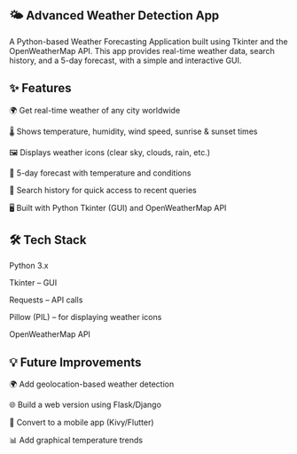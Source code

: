 🌤️ Advanced Weather Detection App
----
A Python-based Weather Forecasting Application built using Tkinter and the OpenWeatherMap API.
This app provides real-time weather data, search history, and a 5-day forecast, with a simple and interactive GUI.

✨ Features
---------
🌍 Get real-time weather of any city worldwide

🌡️ Shows temperature, humidity, wind speed, sunrise & sunset times

🖼️ Displays weather icons (clear sky, clouds, rain, etc.)

📅 5-day forecast with temperature and conditions

🔎 Search history for quick access to recent queries

🖥️ Built with Python Tkinter (GUI) and OpenWeatherMap API

🛠️ Tech Stack
------------
Python 3.x

Tkinter – GUI

Requests – API calls

Pillow (PIL) – for displaying weather icons

OpenWeatherMap API

💡 Future Improvements
------------
🌍 Add geolocation-based weather detection

🌐 Build a web version using Flask/Django

📱 Convert to a mobile app (Kivy/Flutter)

📊 Add graphical temperature trends
